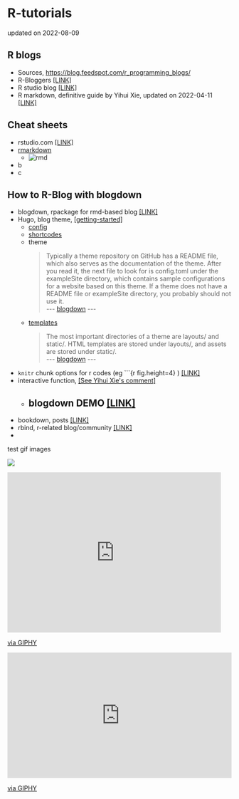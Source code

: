 # R-tutorials

updated on 2022-08-09



## R blogs
- Sources, https://blog.feedspot.com/r_programming_blogs/
- R-Bloggers [ [LINK] ](https://www.r-bloggers.com/)
- R studio blog [ [LINK] ](https://www.rstudio.com/blog/)
- R markdown, definitive guide by Yihui Xie, updated on 2022-04-11 [ [LINK] ](https://bookdown.org/yihui/rmarkdown/)



## Cheat sheets
- rstudio.com [ [LINK] ](https://www.rstudio.com/resources/cheatsheets/)
- [rmarkdown](https://raw.githubusercontent.com/rstudio/cheatsheets/main/rmarkdown.pdf)
  - ![rmd](https://raw.githubusercontent.com/rstudio/cheatsheets/main/pngs/rmarkdown.png)
- b
- c



## How to R-Blog with blogdown
- blogdown, rpackage for rmd-based blog [ [LINK] ](https://bookdown.org/yihui/blogdown/)
- Hugo, blog theme, [ [getting-started] ](https://gohugo.io/getting-started/)
  - [config](https://gohugo.io/getting-started/configuration/) 
  - [shortcodes](https://gohugo.io/content-management/shortcodes/) 
  - theme
    > Typically a theme repository on GitHub has a README file, which also serves as the documentation of the theme. After you read it, the next file to look for is config.toml under the exampleSite directory, which contains sample configurations for a website based on this theme. If a theme does not have a README file or exampleSite directory, you probably should not use it. <br> --- [blogdown](https://bookdown.org/yihui/blogdown/themes.html) ---
  - [templates](https://gohugo.io/templates/)
    > The most important directories of a theme are layouts/ and static/. HTML templates are stored under layouts/, and assets are stored under static/. <br> --- [blogdown](https://bookdown.org/yihui/blogdown/templates.html) ---
- `knitr` chunk options for r codes (eg ```{r fig.height=4} ) [ [LINK] ](https://yihui.org/knitr/options/)
- interactive function, [ [See Yihui Xie's comment] ](https://stackoverflow.com/questions/46136141/incorporating-interactive-shiny-apps-into-rmarkdown-document-for-blogdown-hugo-b)
  - blogdown DEMO [ [LINK] ](https://blogdown-demo.rbind.io/about/)
    - 
- bookdown, posts [ [LINK] ](https://bookdown.org/)
- rbind, r-related blog/community [ [LINK] ](https://github.com/rbind)
- 

test gif images

![](https://64.media.tumblr.com/e00b59b7e6bcdbbc8ba447bc2eb48842/9414c20b051b90b5-55/s500x750/6ba2084d4ff126c3c96aacce7c86058622d4630b.gifv)

<iframe src="https://giphy.com/embed/lKXEBR8m1jWso" width="480" height="360" frameBorder="0" class="giphy-embed" allowFullScreen></iframe><p><a href="https://giphy.com/gifs/spongebob-squarepants-thinking-patrick-lKXEBR8m1jWso">via GIPHY</a></p>

<div style="width:100%;height:0;padding-bottom:56%;position:relative;"><iframe src="https://giphy.com/embed/xUOxf7XfmpxuSode1O" width="100%" height="100%" style="position:absolute" frameBorder="0" class="giphy-embed" allowFullScreen></iframe></div><p><a href="https://giphy.com/gifs/broadcity-comedy-central-season-4-xUOxf7XfmpxuSode1O">via GIPHY</a></p>
